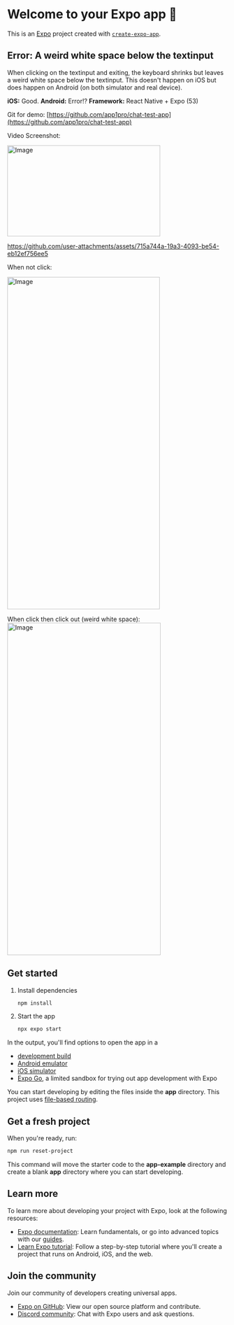 # Welcome to your Expo app 👋

This is an [Expo](https://expo.dev) project created with [`create-expo-app`](https://www.npmjs.com/package/create-expo-app).

## Error: A weird white space below the textinput

When clicking on the textinput and exiting, the keyboard shrinks but leaves a weird white space below the textinput. This doesn't happen on iOS but does happen on Android (on both simulator and real device).

**iOS:** Good.
**Android:** Error!?
**Framework:** React Native + Expo (53)

Git for demo: [https://github.com/app1pro/chat-test-app](https://github.com/app1pro/chat-test-app)

Video Screenshot:

<img width="350" height="208" alt="Image" src="https://github.com/user-attachments/assets/31868a24-7e3d-44b5-9617-99a57bff327d" />

https://github.com/user-attachments/assets/715a744a-19a3-4093-be54-eb12ef756ee5

When not click:

<img width="349" height="760" alt="Image" src="https://github.com/user-attachments/assets/476ce427-564d-4561-ad41-fe38c104ce8f" />

When click then click out (weird white space):
<img width="351" height="760" alt="Image" src="https://github.com/user-attachments/assets/3f2c6acb-07c5-4acf-82d7-1472eb2689e7" />

## Get started

1. Install dependencies

   ```bash
   npm install
   ```

2. Start the app

   ```bash
   npx expo start
   ```

In the output, you'll find options to open the app in a

- [development build](https://docs.expo.dev/develop/development-builds/introduction/)
- [Android emulator](https://docs.expo.dev/workflow/android-studio-emulator/)
- [iOS simulator](https://docs.expo.dev/workflow/ios-simulator/)
- [Expo Go](https://expo.dev/go), a limited sandbox for trying out app development with Expo

You can start developing by editing the files inside the **app** directory. This project uses [file-based routing](https://docs.expo.dev/router/introduction).

## Get a fresh project

When you're ready, run:

```bash
npm run reset-project
```

This command will move the starter code to the **app-example** directory and create a blank **app** directory where you can start developing.

## Learn more

To learn more about developing your project with Expo, look at the following resources:

- [Expo documentation](https://docs.expo.dev/): Learn fundamentals, or go into advanced topics with our [guides](https://docs.expo.dev/guides).
- [Learn Expo tutorial](https://docs.expo.dev/tutorial/introduction/): Follow a step-by-step tutorial where you'll create a project that runs on Android, iOS, and the web.

## Join the community

Join our community of developers creating universal apps.

- [Expo on GitHub](https://github.com/expo/expo): View our open source platform and contribute.
- [Discord community](https://chat.expo.dev): Chat with Expo users and ask questions.
